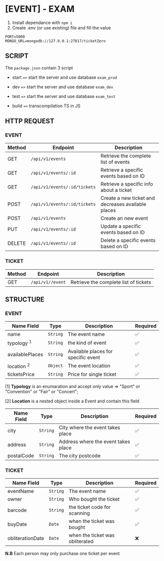 # [EVENT] - EXAM

1. Install dependance with `npm i`
2. Create .env (or use existing) file and fill the value

```
PORT=5000
MONGO_URL=mongodb://127.0.0.1:27017/ticketZero
```

## SCRIPT

The `package.json` contain 3 script

- start `=>` start the server and use database `exam_prod`

- dev `=>` start the server and use database `exam_dev`

- test `=>` start the server and use database `exam_test`

- build `=>` transcompilation TS in JS

## HTTP REQUEST

### EVENT

| Method | Endpoint                     | Description                                        |
| ------ | ---------------------------- | -------------------------------------------------- |
| GET    | `/api/v1/events`             | Retrieve the complete list of events               |
| GET    | `/api/v1/events/:id`         | Retrieve a specific events based on ID             |
| GET    | `/api/v1/events/:id/tickets` | Retrieve a specific info about a ticket            |
| POST   | `/api/v1/events/:id/tickets` | Create a new ticket and decreases available places |
| POST   | `/api/v1/events`             | Create an new event                                |
| PUT    | `/api/v1/events/:id`         | Update a specific events based on ID               |
| DELETE | `/api/v1/events/:id`         | Delete a specific events based on ID               |

### TICKET

| Method | Endpoint         | Description                           |
| ------ | ---------------- | ------------------------------------- |
| GET    | `/api/v1//event` | Retrieve the complete list of tickets |

## STRUCTURE

### EVENT

| Name Field            | Type     | Description                         | Required |
| --------------------- | -------- | ----------------------------------- | -------- |
| name                  | `String` | The event name                      | ✅       |
| typology <sup>1</sup> | `String` | the kind of event                   | ✅       |
| availablePlaces       | `String` | Available places for specific event | ✅       |
| location <sup>2</sup> | `Object` | The event location                  | ✅       |
| ticketsPrice          | `String` | Price for single ticket             | ✅       |

[1] **Typology** is an enumaration and accept only value => "Sport" or "Convention" or "Fair" or "Concert";

[2] **Location** is a nested object inside a Event and contain this field

| Name Field | Type     | Description                         | Required |
| ---------- | -------- | ----------------------------------- | -------- |
| city       | `String` | City where the event takes place    | ✅       |
| address    | `String` | Address where the event takes place | ✅       |
| postalCode | `String` | The city postcode                   | ✅       |

### TICKET

| Name Field       | Type     | Description                     | Required |
| ---------------- | -------- | ------------------------------- | -------- |
| eventName        | `String` | The event name                  | ✅       |
| owner            | `String` | Who bought the ticket           | ✅       |
| barcode          | `String` | the ticket code for scanning    | ✅       |
| buyDate          | `Date`   | when the ticket was bought      | ✅       |
| obliterationDate | `Date`   | when the ticket was obliterated | ❌       |

**N.B** Each person may only purchase one ticket per event
